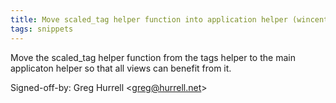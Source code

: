 ```yaml
---
title: Move scaled_tag helper function into application helper (wincent.dev, 57f734a)
tags: snippets
---
```


Move the scaled_tag helper function from the tags helper to the main applicaton helper so that all views can benefit from it.

Signed-off-by: Greg Hurrell &lt;greg@hurrell.net&gt;
